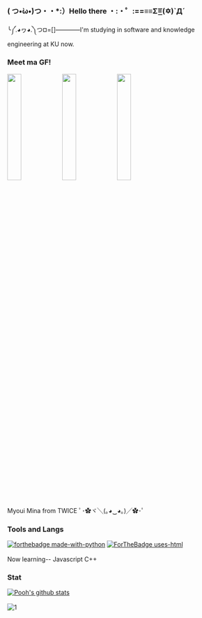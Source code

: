 ### ( つ•̀ω•́)つ・・*:）Hello there ・:・゜:==≡≡Σ=͟͟͞͞(✡)`Д´
╰༼.◕ヮ◕.༽つ¤=[]————I'm studying in software and knowledge engineering at KU now.

### Meet ma GF!
<img src="https://media.giphy.com/media/gJnKkHxaHifu1uQjvz/giphy.gif" width="25%" height="auto" /><img src="https://media.giphy.com/media/hqm43RkgSjWin0KkO3/giphy.gif" width="25%" height="25%" /><img src="https://media.giphy.com/media/SYcmpSJSLhL40PQZSS/giphy.gif" width="25%" height="auto" />

Myoui Mina from TWICE ﾟ･✿ヾ╲(｡◕‿◕｡)╱✿･ﾟ

### Tools and Langs

[![forthebadge made-with-python](http://ForTheBadge.com/images/badges/made-with-python.svg)](https://www.python.org/)
[![ForTheBadge uses-html](http://ForTheBadge.com/images/badges/uses-html.svg)](http://ForTheBadge.com)</br>  
Now learning-- Javascript C++ 

### Stat

[![Pooh's github stats](https://github-readme-stats.vercel.app/api?username=SIrapopKunjiak&theme=algolia)](https://github.com/SIrapopKunjiak)</br>   
![1](https://github-readme-stats.vercel.app/api/top-langs/?username=SIrapopKunjiak&theme=algolia&layout=compact)
